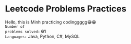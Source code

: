 # Leetcode Problems Practices

Hello, this is Minh practicing codinggggg😁😁
<br/>
<code>Number of problems solved:</code> **61**
<br/>
<code>Languages:</code> Java, Python, C#, MySQL

 